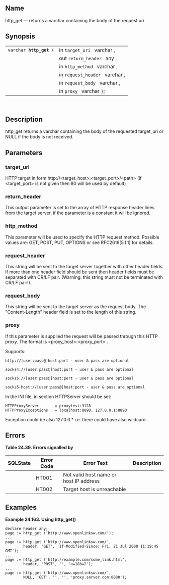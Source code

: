 <div>

<div>

</div>

<div>

## Name

http_get — returns a varchar containing the body of the request uri

</div>

<div>

## Synopsis

<div>

|                              |                                |
|------------------------------|--------------------------------|
| `varchar `**`http_get`**` (` | in `target_uri ` varchar ,     |
|                              | out `return_header ` any ,     |
|                              | in `http_method ` varchar ,    |
|                              | in `request_header ` varchar , |
|                              | in `request_body ` varchar ,   |
|                              | in `proxy ` varchar `)`;       |

<div>

 

</div>

</div>

</div>

<div>

## Description

http_get returns a varchar containing the body of the requested
target_uri or NULL if the body is not received.

</div>

<div>

## Parameters

<div>

### target_uri

HTTP target in form http://\<target_host\>:\<target_port\>/\<path\> (if
\<target_port\> is not given then 80 will be used by default)

</div>

<div>

### return_header

This output parameter is set to the array of HTTP response header lines
from the target server, if the parameter is a constant it will be
ignored.

</div>

<div>

### http_method

This parameter will be used to specify the HTTP request method. Possible
values are: GET, POST, PUT, OPTIONS or see RFC2616\[5.1.1\] for details.

</div>

<div>

### request_header

This string will be sent to the target server together with other header
fields. If more than one header field should be sent then header fields
must be separated with CR/LF pair. (Warning: this string must not be
terminated with CR/LF pair!).

</div>

<div>

### request_body

This string will be sent to the target server as the request body. The
"Content-Length" header field is set to the length of this string.

</div>

<div>

### proxy

If this parameter is supplied the request will be passed through this
HTTP proxy. The format is \<proxy_host\>:\<proxy_port\> .

Supports:

``` programlisting
http://[user:pass@]host:port - user & pass are optional
```

``` programlisting
socks4://[user:pass@]host:port - user & pass are optional
```

``` programlisting
socks5://[user:pass@]host:port - user & pass are optional
```

``` programlisting
socks5-host://[user:pass@]host:port - user & pass are optional
```

In the INI file, in section HTTPServer should be set:

``` programlisting
HTTPProxyServer       = proxytest:3128
HTTPProxyExceptions   = localhost:8890, 127.0.0.1:8890
```

Exception could be also 127.0.0.\* i.e. there could have also wildcard.

</div>

</div>

<div>

## Errors

<div>

**Table 24.39. Errors signalled by**

<div>

| SQLState                        | Error Code                            | Error Text                                                             | Description |
|---------------------------------|---------------------------------------|------------------------------------------------------------------------|-------------|
| <span class="errorcode"></span> | <span class="errorcode">HT001 </span> | <span class="errortext">Not valid host name or host IP address </span> |             |
| <span class="errorcode"></span> | <span class="errorcode">HT002 </span> | <span class="errortext">Target host is unreachable </span>             |             |

</div>

</div>

  

</div>

<div>

## Examples

<div>

**Example 24.163. Using http_get()**

<div>

``` programlisting
declare header any;
page := http_get ('http://www.openlinksw.com/');
...
page := http_get ('http://www.openlinksw.com/',
        header, 'GET', 'If-Modified-Since: Fri, 21 Jul 2000 11:19:45 GMT');
...
page := http_get ('http://example.com/some_link.html',
        header, 'POST', '', 'a=1&b=2');
...
page := http_get ('http://www.openlinksw.com/',
        NULL, 'GET', '', '', 'proxy.server.com:8080');
```

</div>

</div>

  

</div>

</div>
